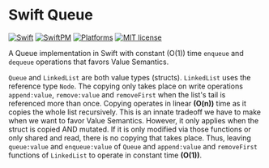 # Swift Queue 
[![Swift](https://img.shields.io/badge/-Swift-fff?&logo=Swift)](https://swift.org/) [![SwiftPM](https://img.shields.io/badge/SwiftPM-Compatible-orange)](https://swift.org/package-manager/) [![Platforms](https://img.shields.io/badge/Platforms-macOS%20iOS%20watchOS%20tvOS-ec83b8)](https://developer.apple.com/discover/) [![MIT license](https://img.shields.io/badge/License-MIT-blue.svg)](https://lbesson.mit-license.org/)


A Queue implementation in Swift with constant (O(1)) time `enqueue` and `dequeue` operations that favors Value Semantics. 

`Queue` and `LinkedList` are both value types (structs). `LinkedList` uses the reference type `Node`.
The copying only takes place on write operations `append:value`, `remove:value` and `removeFirst` when the list's tail is referenced more than once. Copying operates in linear **(O(n))** time as it copies the whole list recursively. This is an innate tradeoff we have to make when we want to favor Value Semantics. However, it only applies when the struct is copied AND mutated. If it is only modified via those functions or only shared and read, there is no copying that takes place. Thus, leaving `queue:value` and `enqueue:value` of `Queue` and `append:value` and `removeFirst` functions of `LinkedList` to operate in constant time **(O(1))**.
